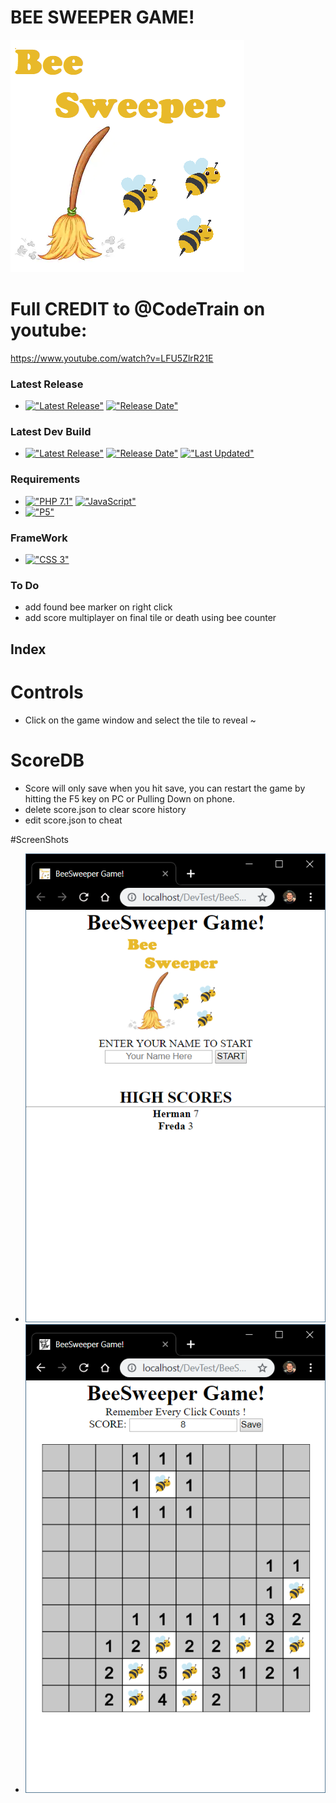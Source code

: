 # BEE SWEEPER GAME!
<img src="https://github.com/HermanRas/BeeSweeperGame/blob/master/ScreenShots/Logo.png" alt="#BeeSweeperGameLogo">

# Full CREDIT to @CodeTrain on youtube:
https://www.youtube.com/watch?v=LFU5ZlrR21E

### Latest Release
 - [!["Latest Release"](https://img.shields.io/github/release/hermanras/BeeSweeperGame.svg)](https://github.com/HermanRas/BeeSweeperGame/releases)
[!["Release Date"](https://img.shields.io/github/release-date/hermanras/BeeSweeperGame.svg)](https://github.com/HermanRas/BeeSweeperGame/releases)

### Latest Dev Build
 - [!["Latest Release"](https://img.shields.io/github/release-pre/hermanras/BeeSweeperGame.svg)](https://github.com/HermanRas/BeeSweeperGame/releases)
[!["Release Date"](https://img.shields.io/github/release-date-pre/hermanras/BeeSweeperGame.svg)](https://github.com/HermanRas/BeeSweeperGame/releases)
[!["Last Updated"](https://img.shields.io/github/last-commit/hermanras/BeeSweeperGame.svg)](https://github.com/HermanRas/BeeSweeperGame/releases)

### Requirements
 - [!["PHP 7.1"](https://img.shields.io/badge/PHP-7.1%5E-blue.svg)](https://www.php.net/)
[!["JavaScript"](https://img.shields.io/badge/JavaScript-1.8%5E-blue.svg)](https://developer.mozilla.org/en-US/docs/Web/JavaScript)
 - [!["P5"](https://img.shields.io/badge/P5js-5-blue.svg)](https://P5js.org/)

### FrameWork 
 - [!["CSS 3"](https://img.shields.io/badge/CSS-3-blue.svg)](http://www.css3.info/)

### To Do
 - add found bee marker on right click
 - add score multiplayer on final tile or death using bee counter

## Index
# Controls
- Click on the game window and select the tile to reveal ~
# ScoreDB
- Score will only save when you hit save, you can restart the game by hitting the F5 key on PC or Pulling Down on phone.
- delete score.json to clear score history
- edit score.json to cheat

#ScreenShots
 - <img src="https://github.com/HermanRas/BeeSweeperGame/blob/master/ScreenShots/Menu.png" alt="#BeeSweeperGame-Menu">
 - <img src="https://github.com/HermanRas/BeeSweeperGame/blob/master/ScreenShots/Game.png" alt="#BeeSweeperGame-Game">

